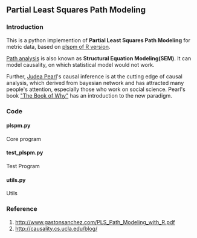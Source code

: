 ## Partial Least Squares Path Modeling

### Introduction

This is a python implemention of **Partial Least Squares Path Modeling** for metric data, 
based on [plspm of R version][R-plspm].

[Path analysis][PathAnalysis] is also known as **Structural Equation Modeling(SEM)**. 
It can model causality, on which statistical model would not work.

Further, [Judea Pearl][JudeaPearl]'s causal inference is at the cutting edge of causal analysis, 
which derived from bayesian network and has attracted many people's attention, especially those who work on social science.
Pearl's book ["The Book of Why"][WHY] has an introduction to the new paradigm.

[R-plspm]: https://github.com/gastonstat/plspm
[PathAnalysis]: https://en.wikipedia.org/wiki/Path_analysis_(statistics)
[JudeaPearl]: http://bayes.cs.ucla.edu/home.htm
[WHY]: http://bayes.cs.ucla.edu/WHY/

### Code

#### plspm.py
Core program

#### test_plspm.py
Test Program

#### utils.py
Utils

### Reference

1. http://www.gastonsanchez.com/PLS_Path_Modeling_with_R.pdf
1. http://causality.cs.ucla.edu/blog/

